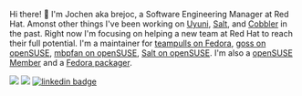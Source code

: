 Hi there! :wave: I'm Jochen aka brejoc, a Software Engineering Manager at Red Hat. Amonst other things I've been working on [Uyuni](https://github.com/uyuni-project/uyuni), [Salt](https://github.com/saltstack/salt/), and [Cobbler](https://github.com/cobbler/cobbler/) in the past. Right now I'm focusing on helping a new team at Red Hat to reach their full potential. I'm a maintainer for [teampulls on Fedora](https://src.fedoraproject.org/rpms/teampulls), [goss on openSUSE](https://build.opensuse.org/package/show/systemsmanagement/goss), [mbpfan on openSUSE](https://build.opensuse.org/package/show/hardware/mbpfan), [Salt on openSUSE](https://build.opensuse.org/package/show/systemsmanagement:saltstack/salt). I'm also a [openSUSE Member](https://connect.opensuse.org/pg/profile/brejoc) and a [Fedora packager](https://src.fedoraproject.org/user/brejoc/projects).

<a rel="me" href="https://fosstodon.org/@brejoc"><img src="https://img.shields.io/badge/brejoc-30302f?style=flat&logo=mastodon" /></a>
<a href="https://brejoc.com"><img src="https://img.shields.io/badge/brejoc.com-%230A0A0A.svg?&style=flat&logoColor=white"></a>
[![linkedin badge](https://img.shields.io/badge/brejoc-30302f?style=flat&logo=linkedin)](https://www.linkedin.com/in/jochen-breuer-933a49191/)
